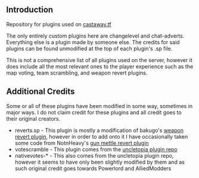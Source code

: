 ## Introduction
Repository for plugins used on [castaway.tf](https://castaway.tf/)

The only entirely custom plugins here are changelevel and chat-adverts. Everything else is a plugin made by someone else. The credits for said plugins can be found unmodified at the top of each plugin's .sp file.

This is not a comprehensive list of all plugins used on the server, however it does include all the most relevant ones to the player experience such as the map voting, team scrambling, and weapon revert plugins. 

## Additional Credits
Some or all of these plugins have been modified in some way, sometimes in major ways. I do not claim credit for these plugins and all credit goes to their original creators.

* reverts.sp - This plugin is mostly a modification of bakugo's [weapon revert plugin](https://github.com/bakugo/sourcemod-plugins), however in order to add onto it I have occasionally taken some code from NotnHeavy's [gun mettle revert plugin](https://github.com/NotnHeavy/TF2-Pre-Gun-Mettle-Reverts)
* votescramble - This plugin comes from the [uncletopia plugin repo](https://github.com/leighmacdonald/uncletopia) 
* nativevotes-* - This also comes from the uncletopia plugin repo, however it seems to have only been slightly modified by them and as such original credit goes towards Powerlord and AlliedModders 